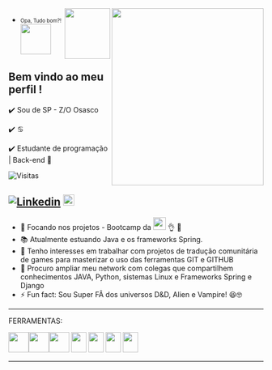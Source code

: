 <img src="https://i.pinimg.com/originals/06/60/ef/0660efe82fa3da42ed56eef013171835.gif" align="right" height=350 width=300>
<img src = "https://i.pinimg.com/originals/35/df/e2/35dfe2690df1f3da44f06be0f6e8de7e.gif" align="right" height=100 width=90> 

- <font size="1">Opa, Tudo bom?! </font> <br /><img src = "https://i.pinimg.com/originals/d9/2e/10/d92e10f33bdc7ed0127a5ddd22e80828.gif" height=60 width=60>

Bem vindo ao meu perfil !
--------------------------------------------------------------------------------------------------------------------------------------------

:heavy_check_mark:	 Sou de SP - Z/O Osasco

:heavy_check_mark:	 :cancer:

:heavy_check_mark:	 Estudante de programação | Back-end :eyes:

<p><img src="https://visitor-badge.glitch.me/badge?page_id=d-ssilva.d-ssilva" alt="Visitas"></p>

[![Linkedin](https://img.shields.io/badge/-LinkedIn-blue?style=flat&logo=Linkedin&logoColor=white&link=https://www.linkedin.com/in/danilo-silva-77204312b/)](https://www.linkedin.com/in/danilo-silva-77204312b/)
<a href="https://www.instagram.com/d.ssilva2/">
<img src="https://icon-library.com/images/instagram-small-icon/instagram-small-icon-12.jpg" height=22 width=22>
</a>
--------------------------------------------------------------------------------------------------------------------------------------------
- 🔭 Focando nos projetos - Bootcamp da <img src = "https://brazil.generation.org/wp-content/uploads/2019/04/video-brasil-second-video.png" height=25 width=25> :ok_hand: :raised_hands:
- :books: Atualmente estuando Java e os frameworks Spring.
- 👯 Tenho interesses em trabalhar com projetos de tradução comunitária de games para masterizar o uso das ferramentas GIT e GITHUB 
- 🤔 Procuro ampliar meu network com colegas que compartilhem conhecimentos JAVA, Python, sistemas Linux e Frameworks Spring e Django
- ⚡ Fun fact: Sou Super FÃ dos universos D&D, Alien e Vampire! :laughing::nerd_face:  


--------------------------------------------------------------------------------------------------------------------------------------------
FERRAMENTAS: 

<img src="https://i.pinimg.com/originals/e0/53/d7/e053d7538d377ce2b224dbf1823e5732.png" height=40 width=40><img src="https://minerandodados.com.br/wp-content/uploads/2017/02/python-logo.png" height=40 width=40><img src="https://resources.jetbrains.com/storage/products/pycharm/img/meta/pycharm_logo_300x300.png" height=40 width=40>
<img src="https://logodownload.org/wp-content/uploads/2017/04/java-logo-2.png" height=40 width=30>
<img src="https://seeklogo.com/images/E/eclipse-logo-85FE4BEA34-seeklogo.com.png" height=40 width=30>
<img src="https://git-scm.com/images/logos/downloads/Git-Icon-1788C.png" height=40 width=30>
<img src="http://static1.squarespace.com/static/5d092c5193b409000129adc4/t/5d0d75044951180001635b02/1561163016097/mysql-logo.png?format=1500w" height=40 width=30>

--------------------------------------------------------------------------------------------------------------------------------------------

